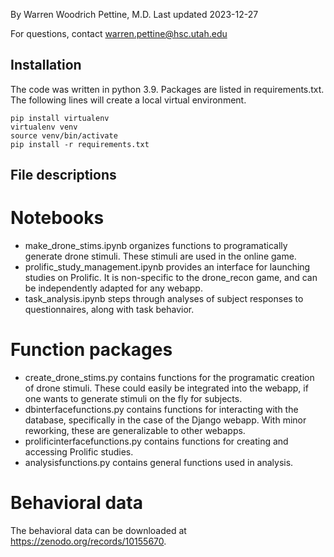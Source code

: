 
By Warren Woodrich Pettine, M.D.
Last updated 2023-12-27

For questions, contact warren.pettine@hsc.utah.edu

## Installation
The code was written in python 3.9. Packages are listed in requirements.txt. The following lines will create a local virtual environment.

```
pip install virtualenv
virtualenv venv
source venv/bin/activate
pip install -r requirements.txt
```

## File descriptions

# Notebooks
- make_drone_stims.ipynb organizes functions to programatically generate drone stimuli. These stimuli are used in the online game.
- prolific_study_management.ipynb provides an interface for launching studies on Prolific. It is non-specific to the drone_recon game, and can be independently adapted for any webapp. 
- task_analysis.ipynb steps through analyses of subject responses to questionnaires, along with task behavior. 

# Function packages
- create_drone_stims.py contains functions for the programatic creation of drone stimuli. These could easily be integrated into the webapp, if one wants to generate stimuli on the fly for subjects.
- dbinterfacefunctions.py contains functions for interacting with the database, specifically in the case of the Django webapp. With minor reworking, these are generalizable to other webapps.
- prolificinterfacefunctions.py contains functions for creating and accessing Prolific studies. 
- analysisfunctions.py contains general functions used in analysis. 

# Behavioral data
The behavioral data can be downloaded at https://zenodo.org/records/10155670.
